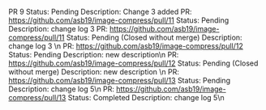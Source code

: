 PR 9 Status: Pending
Description: Change 3 added
PR: https://github.com/asb19/image-compress/pull/11 Status: Pending
Description: change log 3
PR: https://github.com/asb19/image-compress/pull/11 Status: Pending (Closed without merge)
Description: change log 3 \n
PR: https://github.com/asb19/image-compress/pull/12 Status: Pending
Description: new description\n
PR: https://github.com/asb19/image-compress/pull/12 Status: Pending (Closed without merge)
Description: new description \n
PR: https://github.com/asb19/image-compress/pull/13 Status: Pending
Description: change log 5\n
PR: https://github.com/asb19/image-compress/pull/13 Status: Completed
Description: change log 5\n
